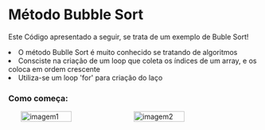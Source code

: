 
<h1> Método Bubble Sort</h1>

<p> Este Código apresentado a seguir, se trata de um exemplo de Buble Sort! </p>

<li> O método Bublle Sort é muito conhecido se tratando de algoritmos </li>
<li> Consciste na criação de um loop que coleta os índices de um array, e os coloca em ordem crescente</li>
<li> Utiliza-se um loop 'for' para criação do laço </li>

<h3> Como começa: </h3>

<div style="display:flex; justify-content: center;">
<img src= "https://github.com/DanielProgrammer64/Bubble_sort/assets/103775773/5ea41949-3991-48a3-9d22-3940baa098b4" alt="imagem1" style="width:45%; >

</div>

<br> 


<b> <h3> Resultado esperado: </h3> <b>

<div style="display:flex; justify-content: center;">
    <img src="https://github.com/DanielProgrammer64/Bubble_sort/assets/103775773/4ec0971c-104b-417e-9efb-ca0bc5f56ed0" alt="imagem2" style="width:45%;">
</div>

 


